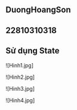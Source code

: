 ## DuongHoangSon
## 22810310318
## Sử dụng State

![Hinh1.jpg]

![Hinh2.jpg]

![Hinh3.jpg]

![Hinh4.jpg]

